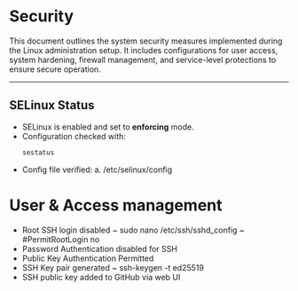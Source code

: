 # Security

This document outlines the system security measures implemented during the Linux administration setup. It includes configurations for user access, system hardening, firewall management, and service-level protections to ensure secure operation.

---

## SELinux Status

- SELinux is enabled and set to **enforcing** mode.
- Configuration checked with:
  ```bash
  sestatus
- Config file verified:
  a. /etc/selinux/config
# User & Access management 
- Root SSH login disabled
  ~ sudo nano /etc/ssh/sshd_config
  ~ #PermitRootLogin no
- Password Authentication disabled for SSH
- Public Key Authentication Permitted
- SSH Key pair generated
  ~ ssh-keygen -t ed25519
- SSH public key added to GitHub via web UI


